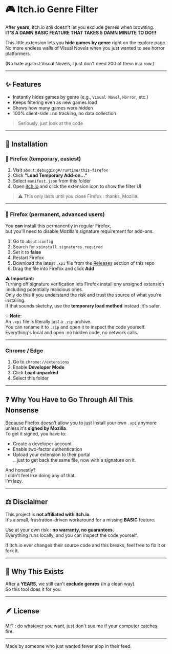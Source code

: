 # 🎮 Itch.io Genre Filter

After **years**, Itch.io *still* doesn't let you exclude genres when browsing.  
**IT'S A DAMN BASIC FEATURE THAT TAKES 5 DAMN MINUTE TO DO!!!**

This little extension lets you **hide games by genre** right on the explore page.  
No more endless walls of Visual Novels when you just wanted to see horror platformers.

(No hate against Visual Novels, I just don't need 200 of them in a row.)

---

## ✨ Features
- Instantly hides games by genre (e.g., `Visual Novel`, `Horror`, etc.)
- Keeps filtering even as new games load
- Shows how many games were hidden
- 100% client-side : no tracking, no data collection
> Seriously, just look at the code 

---

## 🧩 Installation

### 🦊 Firefox (temporary, easiest)
1. Visit `about:debugging#/runtime/this-firefox`
2. Click **"Load Temporary Add-on..."**
3. Select `manifest.json` from this folder
4. Open [itch.io](https://itch.io/) and click the extension icon to show the filter UI  

> ⚠️ This only lasts until you close Firefox : thanks, Mozilla.

---

### 🦊 Firefox (permanent, advanced users)

You **can** install this permanently in regular Firefox,  
but you'll need to disable Mozilla's signature requirement for add-ons.

1. Go to `about:config`
2. Search for `xpinstall.signatures.required`
3. Set it to **false**
4. Restart Firefox
5. Download the latest `.xpi` file from the [Releases](/releases) section of this repo  
6. Drag the file into Firefox and click **Add**

⚠️ **Important:**  
Turning off signature verification lets Firefox install *any* unsigned extension :including potentially malicious ones.  
Only do this if you understand the risk and trust the source of what you're installing.  
If that sounds sketchy, use the **temporary load method** instead :it's safer.

💡 **Note:**  
An `.xpi` file is literally just a `.zip` archive.  
You can rename it to `.zip` and open it to inspect the code yourself.  
Everything's local and open :no hidden code, no network calls.

---

### Chrome / Edge
1. Go to `chrome://extensions`
2. Enable **Developer Mode**
3. Click **Load unpacked**
4. Select this folder

---

## ❓ Why You Have to Go Through All This Nonsense

Because Firefox doesn't allow you to just install your own `.xpi` anymore unless it's **signed by Mozilla**.  
To get it signed, you have to:
- Create a developer account
- Enable two-factor authentication
- Upload your extension to their portal  
...just to get back the same file, now with a signature on it.

And honestly?  
I didn't feel like doing any of that.  
I'm lazy.

---

## ⚖️ Disclaimer

This project is **not affiliated with Itch.io**.  
It's a small, frustration-driven workaround for a missing **BASIC** feature.

Use at your own risk : **no warranty, no guarantees.**  
Everything runs locally, and you can inspect the code yourself.  

If Itch.io ever changes their source code and this breaks, feel free to fix it or fork it.  

---

## 🧠 Why This Exists

After a **YEARS**, we still can't **exclude genres** (in a clean way).  
So this tool does it for you.

---

## 🪶 License
MIT : do whatever you want, just don't sue me if your computer catches fire.

---

Made by someone who just wanted fewer slop in their feed.
